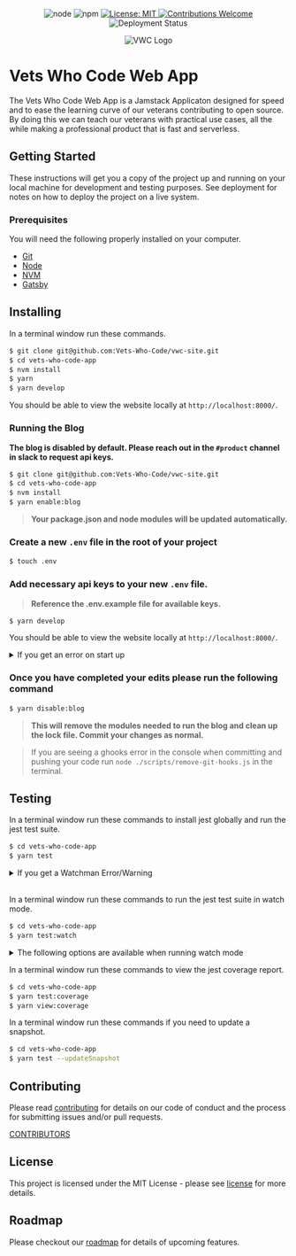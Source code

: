 <p align=center>
  <img src=https://img.shields.io/badge/node-v10.16.0-brightgreen.svg?style=flat-square alt="node" />
  <img src=https://img.shields.io/badge/npm-v5.6.0-blue.svg?style=flat-square alt="npm" />
  <a href=https://github.com/Vets-Who-Code/vwc-site/blob/master/LICENSE>
    <img src=https://img.shields.io/badge/License-MIT-yellow.svg?style=flat-square alt="License: MIT" />
  </a>
  <a href=https://github.com/Vets-Who-Code/vwc-site/blob/master/.github/contributing.md>
    <img src=https://img.shields.io/badge/contributions-welcome-orange.svg?style=flat-square alt="Contributions Welcome" />
  </a>
  <img src=https://img.shields.io/netlify/bca54b7a-886c-4816-b7dc-1045c7e0abc4?style=flat-square alt="Deployment Status">
</p>

<p align=center>
  <img src=https://avatars1.githubusercontent.com/u/18350560?s=200&v=4 alt="VWC Logo" />
</p>


# Vets Who Code Web App

The Vets Who Code Web App is a Jamstack Applicaton designed for speed and to ease the learning curve of our veterans contributing to open source.
By doing this we can teach our veterans with practical use cases, all the while making a professional product that is fast and serverless.

## Getting Started

These instructions will get you a copy of the project up and running on your local machine for development and testing purposes. See deployment for notes on how to deploy the project on a live system.

### Prerequisites

You will need the following properly installed on your computer.

- [Git](http://git-scm.com/)
- [Node](http://nodejs.org/)
- [NVM](https://github.com/creationix/nvm)
- [Gatsby](https://www.gatsbyjs.org/)

## Installing

In a terminal window run these commands.

```sh
$ git clone git@github.com:Vets-Who-Code/vwc-site.git
$ cd vets-who-code-app
$ nvm install
$ yarn
$ yarn develop
```

You should be able to view the website locally at `http://localhost:8000/`.

### Running the Blog

**The blog is disabled by default. Please reach out in the `#product` channel in slack to request api keys.**

```sh
$ git clone git@github.com:Vets-Who-Code/vwc-site.git
$ cd vets-who-code-app
$ nvm install
$ yarn enable:blog
```
> **Your package.json and node modules will be updated automatically.**

### Create a new `.env` file in the root of your project

```sh
$ touch .env
```

### Add necessary api keys to your new `.env` file.

> **Reference the .env.example file for available keys.**

```sh
$ yarn develop
```

You should be able to view the website locally at `http://localhost:8000/`.

<details>
<summary>If you get an error on start up</summary>
<br>

```
1. Validate you ran yarn enable:blog
2. Check that your keys are correct
3. If you still are facing issues reach out in the #product channel in slack
```
</details>

### Once you have completed your edits please run the following command

```sh
$ yarn disable:blog
```

> **This will remove the modules needed to run the blog and clean up the lock file. Commit your changes as normal.**

> If you are seeing a ghooks error in the console when committing and pushing your code run `node ./scripts/remove-git-hooks.js` in the terminal.

<!-- ## Tests -->

## Testing

In a terminal window run these commands to install jest globally and run the jest test suite.

```sh
$ cd vets-who-code-app
$ yarn test
```

<details>
<summary>If you get a Watchman Error/Warning</summary>
<br>

```sh
~ watchman shutdown-server
~ brew update
~ brew reinstall watchman
```
</details>

<br>

In a terminal window run these commands to run the jest test suite in watch mode.

```sh
$ cd vets-who-code-app
$ yarn test:watch
```
<details>
<summary>The following options are available when running watch mode</summary>
<br>

<p align=center>
  <img src=./.github/jest-options.png alt="Jest Options" />
</p>
</details>

In a terminal window run these commands to view the jest coverage report.

```sh
$ cd vets-who-code-app
$ yarn test:coverage
$ yarn view:coverage
```

In a terminal window run these commands if you need to update a snapshot.

```sh
$ cd vets-who-code-app
$ yarn test --updateSnapshot
```

<!-- ## Deployment -->

## Contributing

Please read [contributing](https://github.com/Vets-Who-Code/vwc-site/blob/master/.github/contributing.md) for details on our code of conduct and the process for submitting issues and/or pull requests.

[CONTRIBUTORS](https://github.com/Vets-Who-Code/vwc-site/graphs/contributors)

## License

This project is licensed under the MIT License - please see [license](https://github.com/Vets-Who-Code/vwc-site/blob/master/LICENSE) for more details.

<!-- ## Acknowledgements -->

## Roadmap

Please checkout our [roadmap](https://github.com/Vets-Who-Code/vwc-site/blob/update/README/roadmap.md) for details of upcoming features.
